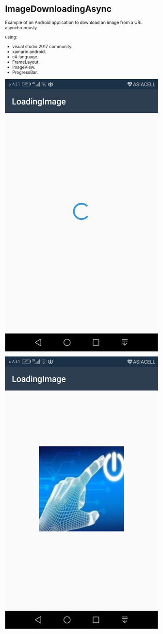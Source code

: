 # ImageDownloadingAsync
Example of an Android application to download an image from a URL asynchronously

using:
* visual studio 2017 community.
* xamarin.android.
* c# language.
* FrameLayout.
* ImageView.
* ProgressBar.


![alt text](https://github.com/SajjadMohammed/ImageDownloadingAsync/blob/master/Screenshot_20180705-204621%5B1%5D.png)

![alt text](https://github.com/SajjadMohammed/ImageDownloadingAsync/blob/master/Screenshot_20180705-204626%5B1%5D.png)
